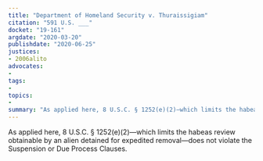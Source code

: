 ```yaml
---
title: "Department of Homeland Security v. Thuraissigiam"
citation: "591 U.S. ___"
docket: "19-161"
argdate: "2020-03-20"
publishdate: "2020-06-25"
justices:
- 2006alito
advocates:
- 
tags:
- 
topics:
- 
summary: "As applied here, 8 U.S.C. § 1252(e)(2)—which limits the habeas review obtainable by an alien detained for expedited removal—does not violate the Suspension or Due Process Clauses."
---
```

As applied here, 8 U.S.C. § 1252(e)(2)—which limits the habeas review obtainable by an alien detained for expedited removal—does not violate the Suspension or Due Process Clauses.